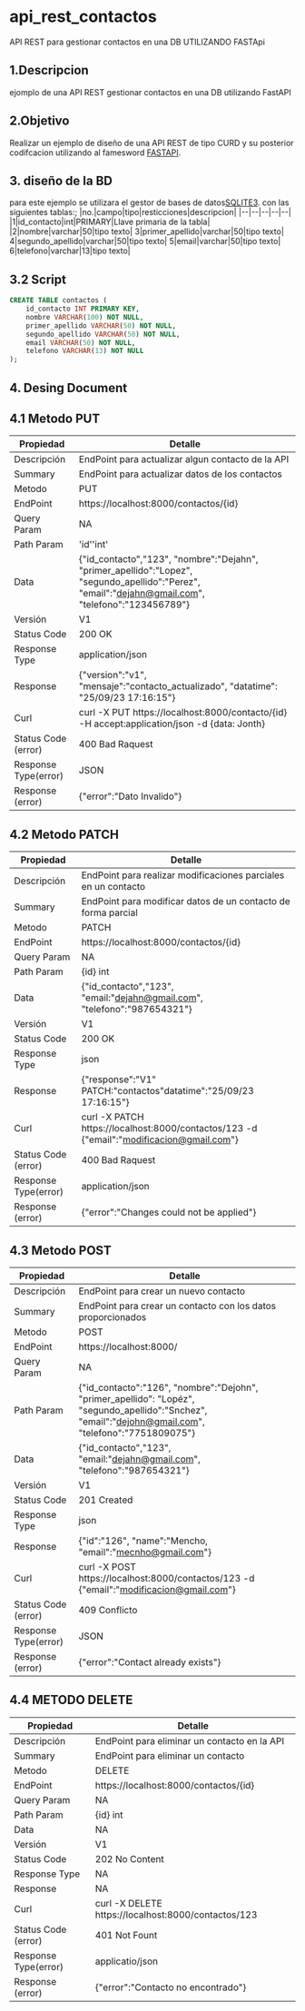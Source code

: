 # api_rest_contactos

API REST para gestionar contactos en una DB UTILIZANDO FASTApi
## 1.Descripcion
ejomplo de una API REST gestionar contactos en una DB utilizando FastAPI

## 2.Objetivo
Realizar un ejemplo de diseño de una  API REST de tipo CURD y su posterior codifcacion utilizando al famesword  [FASTAPI](https://fastapi.tiangolo.com/).

## 3. diseño de la BD
para este ejemplo se utilizara el gestor de bases de datos[SQLITE3](https://sqlite.org). con las siguientes tablas:;
|no.|campo|tipo|resticciones|descripcion|
|--|--|--|--|--|
|1|id_contacto|int|PRIMARY|Llave primaria de la tabla|
|2|nombre|varchar|50|tipo texto|
3|primer_apellido|varchar|50|tipo texto|
4|segundo_apellido|varchar|50|tipo texto|
5|email|varchar|50|tipo texto|
6|telefono|varchar|13|tipo texto|

## 3.2 Script

```sql
CREATE TABLE contactos (
    id_contacto INT PRIMARY KEY,
    nombre VARCHAR(100) NOT NULL,
    primer_apellido VARCHAR(50) NOT NULL,
    segundo_apellido VARCHAR(50) NOT NULL,
    email VARCHAR(50) NOT NULL,
    telefono VARCHAR(13) NOT NULL
);
```
## 4. Desing Document

## 4.1 Metodo PUT

|Propiedad|Detalle|
|--|--|
|Descripción|EndPoint para actualizar algun contacto de la API|
|Summary|EndPoint para actualizar datos de los contactos|
|Metodo|PUT|
|EndPoint|https://localhost:8000/contactos/{id}|
|Query Param|NA|
|Path Param|'id''int'|
|Data|{"id_contacto","123", "nombre":"Dejahn", "primer_apellido":"Lopez", "segundo_apellido":"Perez", "email":"dejahn@gmail.com", "telefono":"123456789"}|
|Versión|V1|
|Status Code|200 OK|
|Response Type|application/json|
|Response|{"version":"v1", "mensaje":"contacto_actualizado", "datatime": "25/09/23 17:16:15"}|
|Curl|curl -X PUT https://localhost:8000/contacto/{id} -H accept:application/json -d {data: Jonth}|
|Status Code (error)|400 Bad Raquest|
|Response Type(error)|JSON|
|Response (error)|{"error":"Dato Invalido"}|

## 4.2 Metodo PATCH

|Propiedad|Detalle|
|--|--|
|Descripción|EndPoint para realizar modificaciones parciales en un contacto|
|Summary|EndPoint para modificar datos de un contacto de forma parcial|
|Metodo|PATCH|
|EndPoint|https://localhost:8000/contactos/{id}|
|Query Param|NA|
|Path Param|{id} int|
|Data|{"id_contacto","123", "email:"dejahn@gmail.com", "telefono":"987654321"}|
|Versión|V1|
|Status Code|200 OK|
|Response Type|json|
|Response|{"response":"V1" PATCH:"contactos"datatime":"25/09/23 17:16:15"}|
|Curl|curl -X PATCH https://localhost:8000/contactos/123 -d {"email":"modificacion@gmail.com"}|
|Status Code (error)|400 Bad Raquest|
|Response Type(error)|application/json|
|Response (error)|{"error":"Changes could not be applied"}|

## 4.3 Metodo POST

|Propiedad|Detalle|
|--|--|
|Descripción|EndPoint para crear un nuevo contacto|
|Summary|EndPoint para crear un contacto con los datos proporcionados|
|Metodo|POST|
|EndPoint|https://localhost:8000/|
|Query Param|NA|
|Path Param|{"id_contacto":"126", "nombre":"Dejohn", "primer_apellido": "Lopéz", "segundo_apellido":"Snchez", "email":"dejohn@gmail.com", "telefono":"7751809075"}|
|Data|{"id_contacto","123", "email:"dejahn@gmail.com", "telefono":"987654321"}|
|Versión|V1|
|Status Code|201 Created|
|Response Type|json|
|Response|{"id":"126", "name":"Mencho, "email":"mecnho@gmail.com"}|
|Curl|curl -X POST https://localhost:8000/contactos/123 -d {"email":"modificacion@gmail.com"}|
|Status Code (error)|409 Conflicto|
|Response Type(error)|JSON|
|Response (error)|{"error":"Contact already exists"}|

## 4.4 METODO DELETE

|Propiedad|Detalle|
|--|--|
|Descripción|EndPoint para eliminar un contacto en la API|
|Summary|EndPoint para eliminar un contacto|
|Metodo|DELETE|
|EndPoint|https://localhost:8000/contactos/{id}|
|Query Param|NA|
|Path Param|{id} int|
|Data|NA|
|Versión|V1|
|Status Code|202 No Content|
|Response Type|NA|
|Response|NA|
|Curl|curl -X DELETE https://localhost:8000/contactos/123|
|Status Code (error)|401 Not Fount|
|Response Type(error)|applicatio/json|
|Response (error)|{"error":"Contacto no encontrado"}|
